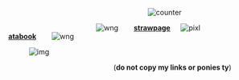 ⠀ ⠀ ⠀ ⠀ ⠀ ⠀ ⠀ ⠀ ⠀ ⠀ ⠀ ⠀ ⠀ ⠀ ⠀ ⠀ ⠀ ⠀ ⠀ ⠀ ⠀ ![counter](https://komarev.com/ghpvc/?username=melomanie&color=blue&label=꒰ა+paw+prints&abbreviated=true)

⠀⠀⠀⠀⠀⠀⠀⠀⠀⠀⠀⠀⠀⠀⠀⠀⠀⠀⠀![wng](https://64.media.tumblr.com/0f1262cd4fb67badd427bd96973b4715/eac72a5730000136-8c/s75x75_c1/a7f6b72b1be9517c558bcab62f6a9ed885d205e5.gifv)⠀⠀⠀[**strawpage**](https://paintedpink.straw.page)⠀⠀![pixl](https://supplies.ju.mp/assets/images/tiny1/08de083f_original.gif?v=1c1ba870)⠀⠀[**atabook**](https://melomanie.atabook.org/)⠀⠀⠀![wng](https://64.media.tumblr.com/4c00582022eeede8005c780382829634/eac72a5730000136-61/s75x75_c1/04ab2c1bb889fd912796ea9b7eca836464cb25f3.gifv)

⠀⠀⠀⠀⠀⠀![img](https://i.ibb.co/jZk3686s/Untitled114-20250408002953.png)

⠀⠀⠀⠀⠀⠀⠀⠀⠀⠀⠀⠀⠀⠀⠀⠀⠀⠀  ⠀⠀⠀⠀(**do not copy my links or ponies ty**)

